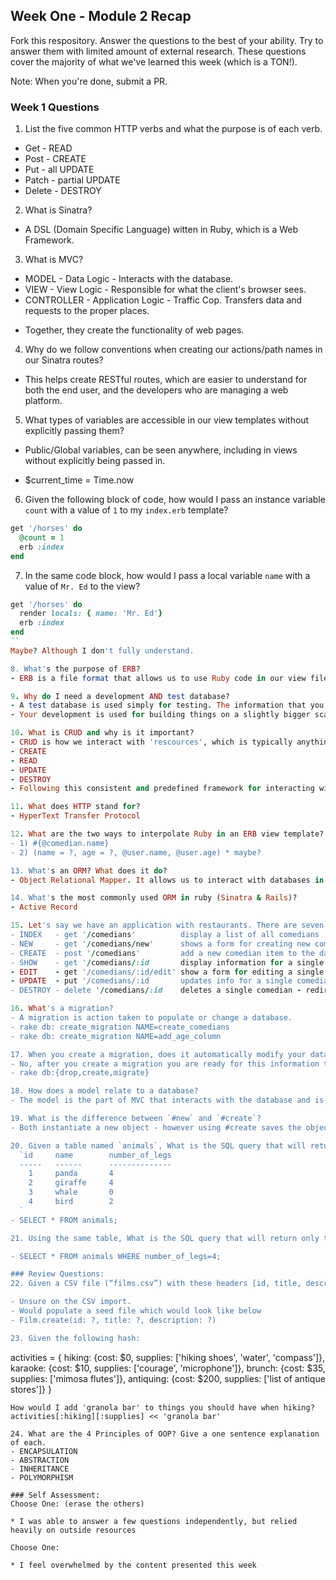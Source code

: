 ## Week One - Module 2 Recap

Fork this respository. Answer the questions to the best of your ability. Try to answer them with limited amount of external research. These questions cover the majority of what we've learned this week (which is a TON!).

Note: When you're done, submit a PR.

### Week 1 Questions

1. List the five common HTTP verbs and what the purpose is of each verb.
- Get - READ
- Post - CREATE
- Put - all UPDATE
- Patch - partial UPDATE
- Delete - DESTROY

2. What is Sinatra?
- A DSL (Domain Specific Language) witten in Ruby, which is a Web Framework.

3. What is MVC? 
- MODEL - Data Logic -  Interacts with the database.
- VIEW - View Logic - Responsible for what the client's browser sees.
- CONTROLLER - Application Logic - Traffic Cop. Transfers data and requests to the proper places.
* Together, they create the functionality of web pages. 

4. Why do we follow conventions when creating our actions/path names in our Sinatra routes?
- This helps create RESTful routes, which are easier to understand for both the end user, and the developers who are managing a web platform.

5. What types of variables are accessible in our view templates without explicitly passing them?
- Public/Global variables, can be seen anywhere, including in views without explicitly being passed in.
* $current_time = Time.now 

6. Given the following block of code, how would I pass an instance variable `count` with a value of `1` to my `index.erb` template?

  ```ruby
  get '/horses' do
    @count = 1
    erb :index
  end
  ```
7. In the same code block, how would I pass a local variable `name` with a value of `Mr. Ed` to the view?

  ```ruby
  get '/horses' do
    render locals: { name: 'Mr. Ed'}
    erb :index
  end
  ``
  Maybe? Although I don't fully understand.

8. What's the purpose of ERB?
- ERB is a file format that allows us to use Ruby code in our view files. We use `erb` tags to deliniate what information is rendered and visible by the client, and what is simply code that is used for calcualting. <%= %>, or <% %>.

9. Why do I need a development AND test database?
- A test database is used simply for testing. The information that you provide in your model and feature tests populate this database. Each time a test is ran, the test database is cleaned - populated - checked - and then cleaned again for the next test. An acronym for this is SEAT (Setup, Exercise, Assertion, Teardown).
- Your development is used for building things on a slightly bigger scale, where you can look at rendered views of a mock version of your site. This database is not affected by testing, and it is important to keep these seperate.

10. What is CRUD and why is it important?
- CRUD is how we interact with 'rescources', which is typically anything that gets stored in a database. 
- CREATE
- READ
- UPDATE
- DESTROY
- Following this consistent and predefined framework for interacting with resources, allows you to focus your energy on the app, versus recreating a framework each time.

11. What does HTTP stand for?
- HyperText Transfer Protocol

12. What are the two ways to interpolate Ruby in an ERB view template? What's the difference between these two ways?
- 1) #{@comedian.name}
- 2) (name = ?, age = ?, @user.name, @user.age) * maybe? 

13. What's an ORM? What does it do?
- Object Relational Mapper. It allows us to interact with databases in an easier fashion. ORM's created object instances for each row in a database (where colums act as attributes). This allows us to use Ruby code to interact with these resources.

14. What's the most commonly used ORM in ruby (Sinatra & Rails)?
- Active Record

15. Let's say we have an application with restaurants. There are seven verb + path combinations necessary to provide full CRUD functionality for our restaurant application. List each of the seven combinations, and explain what each is for.
- INDEX   - get '/comedians'          display a list of all comedians
- NEW     - get '/comedians/new'      shows a form for creating new comedians
- CREATE  - post '/comedians'         add a new comedian item to the database list  - redirect
- SHOW    - get '/comedians/:id       display information for a single comedian
- EDIT    - get '/comedians/:id/edit' show a form for editing a single comedian
- UPDATE  - put '/comedians/:id       updates info for a single comedian - redirect
- DESTROY - delete '/comedians/:id    deletes a single comedian - redirect

16. What's a migration?
- A migration is action taken to populate or change a database.
- rake db: create_migration NAME=create_comedians
- rake db: create_migration NAME=add_age_column

17. When you create a migration, does it automatically modify your database?
- No, after you create a migration you are ready for this information to populate your database. However, you must first drop your current database, and then repopulate it with information from both migrations. (When you run the migration command, instructions for all of your migrations are processed).
- rake db:{drop,create,migrate}

18. How does a model relate to a database?
- The model is the part of MVC that interacts with the database and is responsible for doing the bulk of data manipulation. It is the Data Logic piece of the puzzle. All Controllers have access to all Models and their respective class methods.

19. What is the difference between `#new` and `#create`?
- Both instantiate a new object - however using #create saves the object to the database - whereas if you use #new, you will need to use a .save method to add that new object to the database.

20. Given a table named `animals`, What is the SQL query that will return all info from that table?
    `id     name        number_of_legs
    -----   ------      --------------
      1     panda       4
      2     giraffe     4
      3     whale       0
      4     bird        2
    `
- SELECT * FROM animals;

21. Using the same table, What is the SQL query that will return only the animals that has 4 legs?

- SELECT * FROM animals WHERE number_of_legs=4;

### Review Questions:  
22. Given a CSV file (“films.csv”) with these headers [id, title, description], how would you load these into your database to create new instances of Film?  

- Unsure on the CSV import.
- Would populate a seed file which would look like below
- Film.create(id: ?, title: ?, description: ?)

23. Given the following hash:
```
activities = {
  hiking: {cost: $0, supplies: ['hiking shoes', 'water', 'compass']},
  karaoke: {cost: $10, supplies: ['courage', 'microphone']},
  brunch: {cost: $35, supplies: ['mimosa flutes']},
  antiquing: {cost: $200, supplies: ['list of antique stores']}
}
```
How would I add 'granola bar' to things you should have when hiking?
activities[:hiking][:supplies] << 'granola bar'

24. What are the 4 Principles of OOP? Give a one sentence explanation of each.
- ENCAPSULATION
- ABSTRACTION
- INHERITANCE
- POLYMORPHISM 

### Self Assessment:
Choose One: (erase the others)

* I was able to answer a few questions independently, but relied heavily on outside resources

Choose One:

* I feel overwhelmed by the content presented this week


